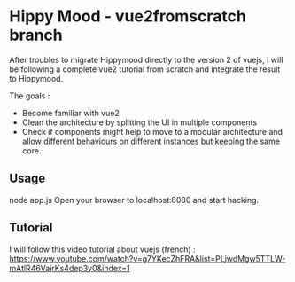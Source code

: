 # Hippy Mood - vue2fromscratch branch
After troubles to migrate Hippymood directly to the version 2 of vuejs, I will be following a complete vue2 tutorial from scratch and integrate the result to Hippymood.

The goals : 
- Become familiar with vue2
- Clean the architecture by splitting the UI in multiple components
- Check if components might help to move to a modular architecture and allow different behaviours on different instances but keeping the same core.

## Usage
node app.js
Open your browser to localhost:8080 and start hacking.

## Tutorial
I will follow this video tutorial about vuejs (french) : https://www.youtube.com/watch?v=g7YKecZhFRA&list=PLjwdMgw5TTLW-mAtlR46VajrKs4dep3y0&index=1
